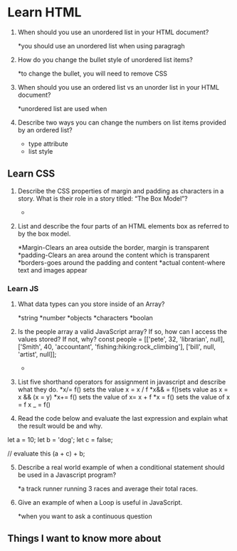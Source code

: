 # Learn HTML
1. When should you use an unordered list in your HTML document?

      *you should use an unordered list when using  paragragh
  
2. How do you change the bullet style of unordered list items?

      *to change the bullet, you will need to remove CSS

3. When should you use an ordered list vs an unorder list in your HTML document?

      *unordered list are used when 

4. Describe two ways you can change the numbers on list items provided by an ordered list?

      * type attribute
      * list style

## Learn CSS

1. Describe the CSS properties of margin and padding as characters in a story. What is their role in a story titled: “The Box Model”?
  
      *

2. List and describe the four parts of an HTML elements box as referred to by the box model.

      *Margin-Clears an area outside the border, margin is transparent
      *padding-Clears an area around the content which is transparent
      *borders-goes around the padding and content
      *actual content-where text and images appear


### Learn JS

1. What data types can you store inside of an Array?

      *string
      *number
      *objects
      *characters
      *boolan

2. Is the people array a valid JavaScript array? If so, how can I access the values stored? If not, why?
   const people = [['pete', 32, 'librarian', null], ['Smith', 40, 'accountant', 'fishing:hiking:rock_climbing'], ['bill', null, 'artist', null]];
      
      *
      

3. List five shorthand operators for assignment in javascript and describe what they do.
        *x/= f() sets the value x = x / f
        *x&& = f()sets value as 	x = x && (x = y)
        *x+= f() sets the value of x= x + f
        *x = f() sets the value of x = f
        x _ = f()
       
     
4. Read the code below and evaluate the last expression and explain what the result would be and why.

  let a = 10;
 let b = 'dog';
 let c = false;

 // evaluate this
 (a + c) + b;
 
 5.  Describe a real world example of when a conditional statement should be used in a Javascript program?

     *a track runner running 3 races and average their  total races.
   
  6. Give an example of when a Loop is useful in JavaScript.

      *when you want to ask a continuous question
 
 ## Things I want to know more about
 
